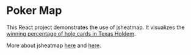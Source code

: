 # Poker Map

This React project demonstrates the use of jsheatmap. It visualizes the [winning percentage of hole cards in Texas Holdem](https://pokermap.netlify.app/). 


More about jsheatmap [here](https://www.npmjs.com/package/jsheatmap) and [here](https://www.freecodecamp.org/news/a-heat-map-implementation-in-typescript/).


